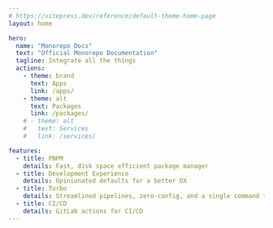 ```yaml
---
# https://vitepress.dev/reference/default-theme-home-page
layout: home

hero:
  name: "Monorepo Docs"
  text: "Official Monorepo Documentation"
  tagline: Integrate all the things
  actions:
    - theme: brand
      text: Apps
      link: /apps/
    - theme: alt
      text: Packages
      link: /packages/
    # - theme: alt
    #   text: Services
    #   link: /services/

features:
  - title: PNPM
    details: Fast, disk space efficient package manager
  - title: Development Experience
    details: Opinionated defaults for a better DX
  - title: Turbo
    details: Streamlined pipelines, zero-config, and a single command to rule them all.
  - title: CI/CD
    details: GitLab actions for CI/CD
---
```

